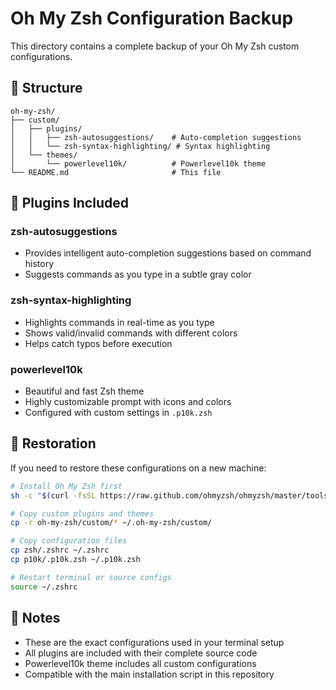 # Oh My Zsh Configuration Backup

This directory contains a complete backup of your Oh My Zsh custom configurations.

## 📁 Structure

```
oh-my-zsh/
├── custom/
│   ├── plugins/
│   │   ├── zsh-autosuggestions/    # Auto-completion suggestions
│   │   └── zsh-syntax-highlighting/ # Syntax highlighting
│   └── themes/
│       └── powerlevel10k/          # Powerlevel10k theme
└── README.md                       # This file
```

## 🔧 Plugins Included

### zsh-autosuggestions
- Provides intelligent auto-completion suggestions based on command history
- Suggests commands as you type in a subtle gray color

### zsh-syntax-highlighting
- Highlights commands in real-time as you type
- Shows valid/invalid commands with different colors
- Helps catch typos before execution

### powerlevel10k
- Beautiful and fast Zsh theme
- Highly customizable prompt with icons and colors
- Configured with custom settings in `.p10k.zsh`

## 🚀 Restoration

If you need to restore these configurations on a new machine:

```bash
# Install Oh My Zsh first
sh -c "$(curl -fsSL https://raw.github.com/ohmyzsh/ohmyzsh/master/tools/install.sh)"

# Copy custom plugins and themes
cp -r oh-my-zsh/custom/* ~/.oh-my-zsh/custom/

# Copy configuration files
cp zsh/.zshrc ~/.zshrc
cp p10k/.p10k.zsh ~/.p10k.zsh

# Restart terminal or source configs
source ~/.zshrc
```

## 📝 Notes

- These are the exact configurations used in your terminal setup
- All plugins are included with their complete source code
- Powerlevel10k theme includes all custom configurations
- Compatible with the main installation script in this repository
